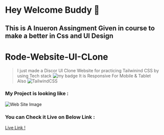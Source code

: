 
# Hey Welcome Buddy 👋

## This is A Inueron Assingment Given in course to make a better in Css and UI Design

# Rode-Website-UI-CLone
  >I just made a Discor UI Clone Website for practicing Tailwinind CSS by using Tech stack  ![my badge](https://img.shields.io/badge/HTML5-E34F26.svg?style=for-the-badge&logo=HTML5&logoColor=white)
  It is Responsive For Mobile & Tablet Also
![TailwindCSS](https://img.shields.io/badge/tailwindcss-%2338B2AC.svg?style=for-the-badge&logo=tailwind-css&logoColor=white)
>

### My Project is looking like :

![Web Site Image](./Assets/screencapture-127-0-0-1-5500-index-html-2022-08-20-18_26_20.png)
### You can Check it Live on Below Link :

[Live Link !](https://rode-website-ui-c-lone.vercel.app/)
